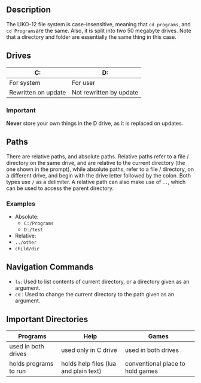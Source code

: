 ﻿## Description
The LIKO-12 file system is case-insensitive, meaning that `cd programs`, and `cd Programs`are the same. Also, it is split into two 50 megabyte drives. Note that a directory and folder are essentially the same thing in this case.

## Drives
| C: | D: |
|--|--|
| For system | For user |
| Rewritten on update | Not rewritten by update |

### Important
**Never** store your own things in the D drive, as it is replaced on updates.

## Paths
There are relative paths, and absolute paths. Relative paths refer to a file / directory on the same drive, and are relative to the current directory (the one shown in the prompt), while absolute paths, refer to a file / directory, on a different drive, and begin with the drive letter followed by the colon. Both types use `/` as a delimiter. A relative path can also make use of `..`, which can be used to access the parent directory.

### Examples

 - Absolute:
	 - `C:/Programs`
	 - `D:/test`
 - Relative:
 - `../other`
 - `child/dir`
## Navigation Commands

 - `ls`: Used to list contents of current directory, or a directory given as an argument.
 - `cd`	: Used to change the current directory to the path given as an argument.

## Important Directories
| Programs | Help | Games |
|--|--|--|
| used in both drives | used only in C drive | used in both drives |
| holds programs to run | holds help files (lua and plain text) | conventional place to hold games |
